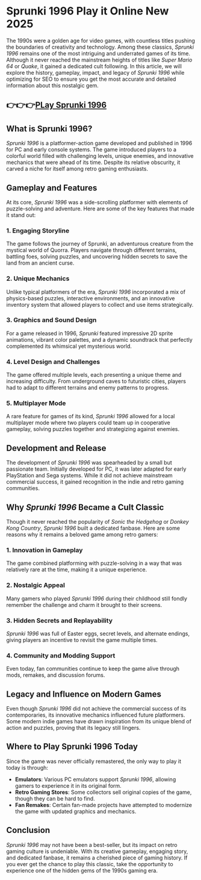# Sprunki 1996 Play it Online New 2025
The 1990s were a golden age for video games, with countless titles pushing the boundaries of creativity and technology. Among these classics, *Sprunki 1996* remains one of the most intriguing and underrated games of its time. Although it never reached the mainstream heights of titles like *Super Mario 64* or *Quake*, it gained a dedicated cult following. In this article, we will explore the history, gameplay, impact, and legacy of *Sprunki 1996* while optimizing for SEO to ensure you get the most accurate and detailed information about this nostalgic gem.
## 👉👉👉[PLay Sprunki 1996](https://sprunkiall.com/)

## **What is Sprunki 1996?**

*Sprunki 1996* is a platformer-action game developed and published in 1996 for PC and early console systems. The game introduced players to a colorful world filled with challenging levels, unique enemies, and innovative mechanics that were ahead of its time. Despite its relative obscurity, it carved a niche for itself among retro gaming enthusiasts.

## **Gameplay and Features**

At its core, *Sprunki 1996* was a side-scrolling platformer with elements of puzzle-solving and adventure. Here are some of the key features that made it stand out:

### **1. Engaging Storyline**
The game follows the journey of Sprunki, an adventurous creature from the mystical world of Quorra. Players navigate through different terrains, battling foes, solving puzzles, and uncovering hidden secrets to save the land from an ancient curse.

### **2. Unique Mechanics**
Unlike typical platformers of the era, *Sprunki 1996* incorporated a mix of physics-based puzzles, interactive environments, and an innovative inventory system that allowed players to collect and use items strategically.

### **3. Graphics and Sound Design**
For a game released in 1996, *Sprunki* featured impressive 2D sprite animations, vibrant color palettes, and a dynamic soundtrack that perfectly complemented its whimsical yet mysterious world.

### **4. Level Design and Challenges**
The game offered multiple levels, each presenting a unique theme and increasing difficulty. From underground caves to futuristic cities, players had to adapt to different terrains and enemy patterns to progress.

### **5. Multiplayer Mode**
A rare feature for games of its kind, *Sprunki 1996* allowed for a local multiplayer mode where two players could team up in cooperative gameplay, solving puzzles together and strategizing against enemies.

## **Development and Release**

The development of *Sprunki 1996* was spearheaded by a small but passionate team. Initially developed for PC, it was later adapted for early PlayStation and Sega systems. While it did not achieve mainstream commercial success, it gained recognition in the indie and retro gaming communities.

## **Why *Sprunki 1996* Became a Cult Classic**

Though it never reached the popularity of *Sonic the Hedgehog* or *Donkey Kong Country*, *Sprunki 1996* built a dedicated fanbase. Here are some reasons why it remains a beloved game among retro gamers:

### **1. Innovation in Gameplay**
The game combined platforming with puzzle-solving in a way that was relatively rare at the time, making it a unique experience.

### **2. Nostalgic Appeal**
Many gamers who played *Sprunki 1996* during their childhood still fondly remember the challenge and charm it brought to their screens.

### **3. Hidden Secrets and Replayability**
*Sprunki 1996* was full of Easter eggs, secret levels, and alternate endings, giving players an incentive to revisit the game multiple times.

### **4. Community and Modding Support**
Even today, fan communities continue to keep the game alive through mods, remakes, and discussion forums.

## **Legacy and Influence on Modern Games**

Even though *Sprunki 1996* did not achieve the commercial success of its contemporaries, its innovative mechanics influenced future platformers. Some modern indie games have drawn inspiration from its unique blend of action and puzzles, proving that its legacy still lingers.

## **Where to Play Sprunki 1996 Today**

Since the game was never officially remastered, the only way to play it today is through:
- **Emulators**: Various PC emulators support *Sprunki 1996*, allowing gamers to experience it in its original form.
- **Retro Gaming Stores**: Some collectors sell original copies of the game, though they can be hard to find.
- **Fan Remakes**: Certain fan-made projects have attempted to modernize the game with updated graphics and mechanics.

## **Conclusion**

*Sprunki 1996* may not have been a best-seller, but its impact on retro gaming culture is undeniable. With its creative gameplay, engaging story, and dedicated fanbase, it remains a cherished piece of gaming history. If you ever get the chance to play this classic, take the opportunity to experience one of the hidden gems of the 1990s gaming era.
